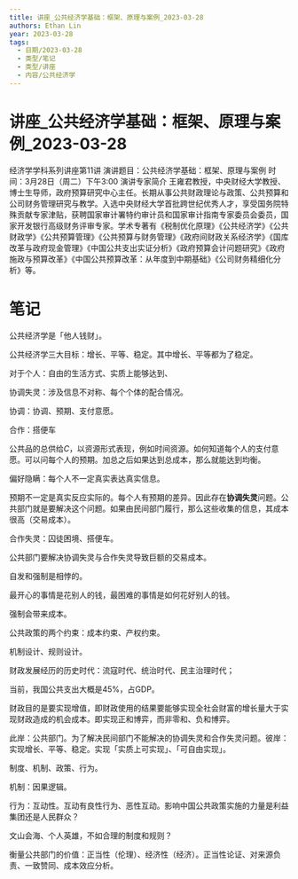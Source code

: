 ```yaml
---
title: 讲座_公共经济学基础：框架、原理与案例_2023-03-28
authors: Ethan Lin
year: 2023-03-28 
tags:
  - 日期/2023-03-28 
  - 类型/笔记 
  - 类型/讲座 
  - 内容/公共经济学 
---
```



# 讲座_公共经济学基础：框架、原理与案例_2023-03-28





经济学学科系列讲座第11讲
演讲题目：公共经济学基础：框架、原理与案例
时间：3月28日（周二）下午3:00
演讲专家简介
王雍君教授，中央财经大学教授、博士生导师，政府预算研究中心主任。长期从事公共财政理论与政策、公共预算和公司财务管理研究与教学。入选中央财经大学首批跨世纪优秀人才，享受国务院特殊贡献专家津贴，获聘国家审计署特约审计员和国家审计指南专家委员会委员，国家开发银行高级财务评审专家。学术专著有《税制优化原理》《公共经济学》《公共财政学》《公共预算管理》《公共预算与财务管理》《政府间财政关系经济学》《国库改革与政府现金管理》《中国公共支出实证分析》《政府预算会计问题研究》《政府施政与预算改革》《中国公共预算改革：从年度到中期基础》《公司财务精细化分析》等。

# 笔记

公共经济学是「他人钱财」。

公共经济学三大目标：增长、平等、稳定。其中增长、平等都为了稳定。

对于个人：自由的生活方式、实质上能够达到、

协调失灵：涉及信息不对称、每个个体的配合情况。

协调：协调、预期、支付意愿。

合作：搭便车

公共品的总供给$C$，以资源形式表现，例如时间资源。如何知道每个人的支付意愿。可以问每个人的预期。加总之后如果达到总成本，那么就能达到均衡。

偏好隐瞒：每个人不一定真实表达真实信息。

预期不一定是真实反应实际的。每个人有预期的差异。因此存在**协调失灵**问题。公共部门就是要解决这个问题。如果由民间部门履行，那么这些收集的信息，其成本很高（交易成本）。

合作失灵：囚徒困境、搭便车。


公共部门要解决协调失灵与合作失灵导致巨额的交易成本。

自发和强制是相悖的。

最开心的事情是花别人的钱，最困难的事情是如何花好别人的钱。

强制会带来成本。

公共政策的两个约束：成本约束、产权约束。

机制设计、规则设计。

财政发展经历的历史时代：流寇时代、统治时代、民主治理时代；

当前，我国公共支出大概是45%，占GDP。

财政目的是要实现增值，即财政使用的结果要能够实现全社会财富的增长量大于实现财政造成的机会成本。即实现正和博弈，而非零和、负和博弈。

此岸：公共部门。为了解决民间部门不能解决的协调失灵和合作失灵问题。彼岸：实现增长、平等、稳定。实现「实质上可实现」、「可自由实现」。

制度、机制、政策、行为。

机制：因果逻辑。

行为：互动性。互动有良性行为、恶性互动。影响中国公共政策实施的力量是利益集团还是人民群众？

文山会海、个人英雄，不如合理的制度和规则？

衡量公共部门的价值：正当性（伦理）、经济性（经济）。正当性论证、对来源负责、一致赞同、成本效应分析。


